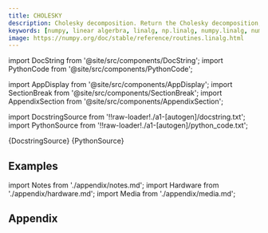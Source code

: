 ```yaml
---
title: CHOLESKY
description: Cholesky decomposition. Return the Cholesky decomposition, `L * L.H`, of the square matrix `a`, where `L` is lower-triangular and .H is the conjugate transpose operator (which is the ordinary transpose if `a` is real-valued).  `a` must be Hermitian (symmetric if real-valued) and positive-definite. No checking is performed to verify whether `a` is Hermitian or not. In addition, only the lower-triangular and diagonal elements of `a` are used. Only `L` is actually returned.
keywords: [numpy, linear algerbra, linalg, np.linalg, numpy.linalg, numpy.linalg.cholesky]
image: https://numpy.org/doc/stable/reference/routines.linalg.html
---
```


[//]: # (Custom component imports)

import DocString from '@site/src/components/DocString';
import PythonCode from '@site/src/components/PythonCode';

import AppDisplay from '@site/src/components/AppDisplay';
import SectionBreak from '@site/src/components/SectionBreak';
import AppendixSection from '@site/src/components/AppendixSection';

[//]: # (Docstring)

import DocstringSource from '!!raw-loader!./a1-[autogen]/docstring.txt';
import PythonSource from '!!raw-loader!./a1-[autogen]/python_code.txt';


<DocString>{DocstringSource}</DocString>
<PythonCode GLink='NUMPY/linalg/CHOLESKY/CHOLESKY.py'>{PythonSource}</PythonCode>


<SectionBreak />

    

[//]: # (Examples)

## Examples

<AppDisplay 
  GLink='NUMPY/linalg/CHOLESKY'
  nodeLabel='CHOLESKY'>
</AppDisplay>

<SectionBreak />

    

[//]: # (Appendix)

import Notes from './appendix/notes.md';
import Hardware from './appendix/hardware.md';
import Media from './appendix/media.md';

## Appendix

<AppendixSection index={0} folderPath='nodes/NUMPY/linalg/CHOLESKY/appendix/'><Notes /></AppendixSection>
<AppendixSection index={1} folderPath='nodes/NUMPY/linalg/CHOLESKY/appendix/'><Hardware /></AppendixSection>
<AppendixSection index={2} folderPath='nodes/NUMPY/linalg/CHOLESKY/appendix/'><Media /></AppendixSection>


